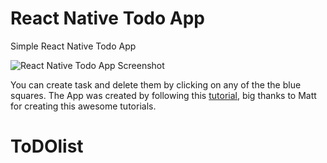 # React Native Todo App
Simple React Native Todo App

![React Native Todo App Screenshot](https://i.ibb.co/LtQNxC3/image.png)

You can create task and delete them by clicking on any of the the blue squares. The App was created by following this [tutorial](https://www.youtube.com/watch?v=0kL6nhutjQ8), big thanks to Matt for creating this awesome tutorials.
# ToDOlist
